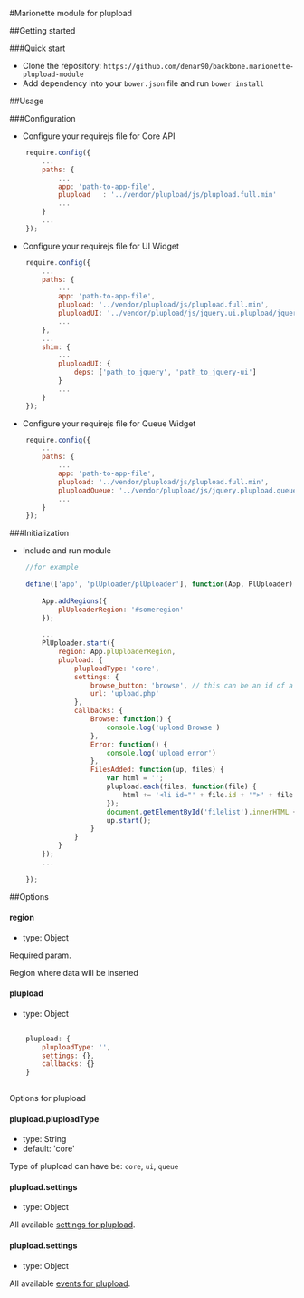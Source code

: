 #Marionette module for plupload

##Getting started

###Quick start

* Clone the repository: `https://github.com/denar90/backbone.marionette-plupload-module`
* Add dependency into your `bower.json` file and run `bower install`

##Usage

###Configuration

* Configure your requirejs file for Core API
````javascript
	require.config({
    	...
    	paths: {
    		...
    		app: 'path-to-app-file',
    		plupload   : '../vendor/plupload/js/plupload.full.min'
    		...
    	}
    	...
    });
````

* Configure your requirejs file for UI Widget
````javascript
	require.config({
    	...
    	paths: {
    		...
    		app: 'path-to-app-file',
    		plupload: '../vendor/plupload/js/plupload.full.min',
    		pluploadUI: '../vendor/plupload/js/jquery.ui.plupload/jquery.ui.plupload'
    		...
    	},
    	...
    	shim: {
			...
			pluploadUI: {
				deps: ['path_to_jquery', 'path_to_jquery-ui']
			}
			...
		}
    });
````

* Configure your requirejs file for Queue Widget
````javascript
	require.config({
    	...
    	paths: {
    		...
    		app: 'path-to-app-file',
    		plupload: '../vendor/plupload/js/plupload.full.min',
			pluploadQueue: '../vendor/plupload/js/jquery.plupload.queue/jquery.plupload.queue',
    		...
    	}
    });
````

###Initialization

* Include and run module

````javascript
	//for example
	
	define(['app', 'plUploader/plUploader'], function(App, PlUploader) {
	
		App.addRegions({
			plUploaderRegion: '#someregion'
		});
        	
    	...
		PlUploader.start({
			region: App.plUploaderRegion,
			plupload: {
				pluploadType: 'core',
				settings: {
					browse_button: 'browse', // this can be an id of a DOM element or the DOM element itself
					url: 'upload.php'
				},
				callbacks: {
					Browse: function() {
						console.log('upload Browse')
					},
					Error: function() {
						console.log('upload error')
					},
					FilesAdded: function(up, files) {
						var html = '';
						plupload.each(files, function(file) {
							html += '<li id="' + file.id + '">' + file.name + ' (' + plupload.formatSize(file.size) + ') <b></b></li>';
						});
						document.getElementById('filelist').innerHTML += html;
						up.start();
					}
				}
			}
		});
		...
    	
    });
````

##Options

#### region
* type: Object

Required param.

Region where data will be inserted

#### plupload
* type: Object

````javascript
	
	plupload: {
		pluploadType: '',
		settings: {},
		callbacks: {}
	}
		
````

Options for plupload

#### plupload.pluploadType
* type: String
* default: 'core'

Type of plupload can have be: `core`, `ui`, `queue`

#### plupload.settings
* type: Object

All available [settings for plupload](http://www.plupload.com/docs/).

#### plupload.settings
* type: Object

All available [events for plupload](https://github.com/moxiecode/plupload/wiki/Uploader#events).

